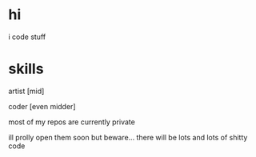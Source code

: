 <h1>hi</h1>
i code stuff

<h1>skills</h1>
artist [mid]

coder [even midder]
<p>most of my repos are currently private</p>
<p>ill prolly open them soon but beware... there will be lots and lots of shitty code</p>
